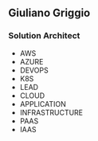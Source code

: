 ## Giuliano Griggio
### Solution Architect
- AWS
- AZURE
- DEVOPS
- K8S
- LEAD
- CLOUD
- APPLICATION
- INFRASTRUCTURE
- PAAS
- IAAS 
